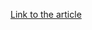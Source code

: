 [Link to the article](https://secuinfra.com/en/techtalk/whatever-floats-your-boat-bitter-apt-continues-to-target-bangladesh/)
